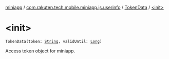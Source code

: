 [miniapp](../../index.md) / [com.rakuten.tech.mobile.miniapp.js.userinfo](../index.md) / [TokenData](index.md) / [&lt;init&gt;](./-init-.md)

# &lt;init&gt;

`TokenData(token: `[`String`](https://kotlinlang.org/api/latest/jvm/stdlib/kotlin/-string/index.html)`, validUntil: `[`Long`](https://kotlinlang.org/api/latest/jvm/stdlib/kotlin/-long/index.html)`)`

Access token object for miniapp.

